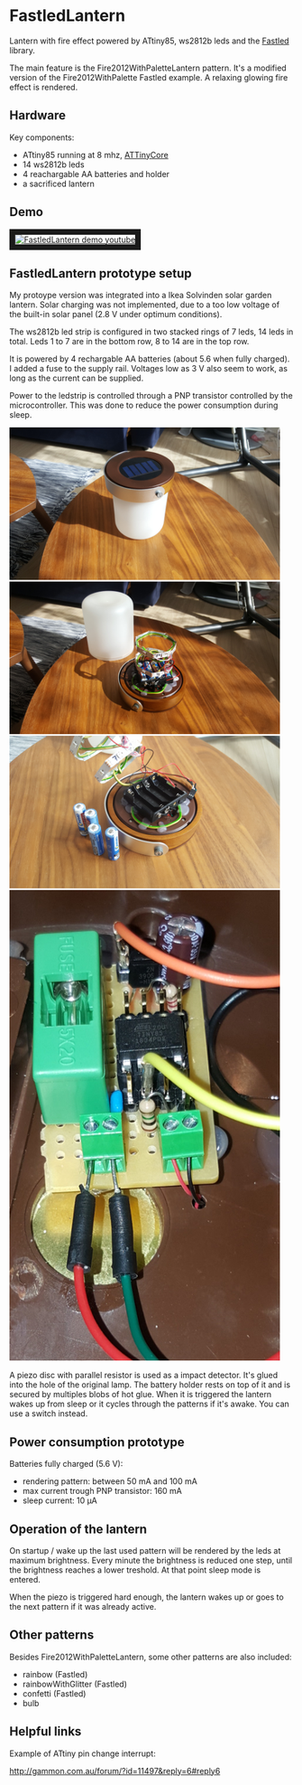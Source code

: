 # FastledLantern
Lantern with fire effect powered by ATtiny85, ws2812b leds and the [Fastled](https://github.com/FastLED/FastLED) library.

The main feature is the Fire2012WithPaletteLantern pattern. It's a modified version of the Fire2012WithPalette Fastled example. A relaxing glowing fire effect is rendered.

## Hardware
Key components:
- ATtiny85 running at 8 mhz, [ATTinyCore](https://github.com/SpenceKonde/ATTinyCore)
- 14 ws2812b leds
- 4 reachargable AA batteries and holder
- a sacrificed lantern

## Demo

<a href="http://www.youtube.com/watch?feature=player_embedded&v=Jqpl8n0RjC8
" target="_blank"><img src="http://img.youtube.com/vi/Jqpl8n0RjC8/0.jpg" 
alt="FastledLantern demo youtube" width="480" height="360" border="10" /></a>

## FastledLantern prototype setup

My protoype version was integrated into a Ikea Solvinden solar garden lantern. Solar charging was not implemented, due to a too low voltage of the built-in solar panel (2.8 V under optimum conditions).

The ws2812b led strip is configured in two stacked rings of 7 leds, 14 leds in total. Leds 1 to 7 are in the bottom row, 8 to 14 are in the top row.

It is powered by 4 rechargable AA batteries (about 5.6 when fully charged). I added a fuse to the supply rail. Voltages low as 3 V also seem to work, as long as the current can be supplied.

Power to the ledstrip is controlled through a PNP transistor controlled by the microcontroller. This was done to reduce the power consumption during sleep.

<img src="https://raw.githubusercontent.com/chocotov1/FastledLantern/master/media/FastledLantern_prototype_01_small.jpg" width=480>
<img src="https://raw.githubusercontent.com/chocotov1/FastledLantern/master/media/FastledLantern_prototype_02_small.jpg" width=480>
<img src="https://raw.githubusercontent.com/chocotov1/FastledLantern/master/media/FastledLantern_prototype_03_small.jpg" width=480>
<img src="https://raw.githubusercontent.com/chocotov1/FastledLantern/master/media/FastledLantern_prototype_pcb.jpg" width=480>

A piezo disc with parallel resistor is used as a impact detector. It's glued into the hole of the original lamp. The battery holder rests on top of it and is secured by multiples blobs of hot glue. When it is triggered the lantern wakes up from sleep  or it cycles through the patterns if it's awake. You can use a switch instead.

## Power consumption prototype
Batteries fully charged (5.6 V):
- rendering pattern: between 50 mA and 100 mA
- max current trough PNP transistor: 160 mA
- sleep current: 10 μA

## Operation of the lantern
On startup / wake up the last used pattern will be rendered by the leds at maximum brightness. Every minute the brightness is reduced one step, until the brightness reaches a lower treshold. At that point sleep mode is entered.

When the piezo is triggered hard enough, the lantern wakes up or goes to the next pattern if it was already active.

## Other patterns

Besides Fire2012WithPaletteLantern, some other patterns are also included:
- rainbow (Fastled)
- rainbowWithGlitter (Fastled)
- confetti (Fastled)
- bulb

## Helpful links
Example of ATtiny pin change interrupt:

http://gammon.com.au/forum/?id=11497&reply=6#reply6
